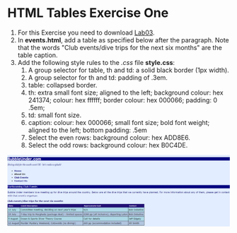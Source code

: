# HTML Tables Exercise One

1. For this Exercise you need to download [Lab03](archives/Lab03.zip).
2. In **events.html**, add a table as specified below after the paragraph. Note that the words "Club events/dive trips for the next six months" are the table caption. 
3. Add the following style rules to the *.css* file **style.css**:
    1. A group selector for table, th and td: a solid black border (1px width).
    2. A group selector for th and td: padding of .3em.
    3. table: collapsed border.
    4. th: extra small font size; aligned to the left; background colour: hex 241374; colour: hex ffffff; border colour: hex 000066; padding: 0 .5em;
    5. td: small font size.
    6. caption: colour: hex 000066; small font size; bold font weight; aligned to the left; bottom padding: .5em
    7. Select the even rows: background colour: hex ADD8E6.
    8. Select the odd rows: background colour: hex B0C4DE.

![](img/screen.png)
